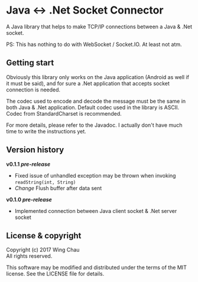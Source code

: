 # Java <-> .Net Socket Connector

A Java library that helps to make TCP/IP connections between a Java & .Net
socket.

PS: This has nothing to do with WebSocket / Socket.IO. At least not atm.

## Getting start

Obviously this library only works on the Java application (Android as well if
it must be said), and for sure a .Net application that accepts socket
connection is needed.

The codec used to encode and decode the message must be the same in both Java &
.Net application. Default codec used in the library is ASCII. Codec from
StandardCharset is recommended.

For more details, please refer to the Javadoc. I actually don't have much time
to write the instructions yet.

## Version history

__v0.1.1 *pre-release*__

- Fixed issue of unhandled exception may be thrown when invoking 
`readString(int, String)`
- _Change_ Flush buffer after data sent

__v0.1.0 *pre-release*__

- Implemented connection between Java client socket & .Net server socket

## License & copyright

Copyright (c) 2017 Wing Chau
<br />
All rights reserved.

This software may be modified and distributed under the terms
of the MIT license. See the LICENSE file for details.
